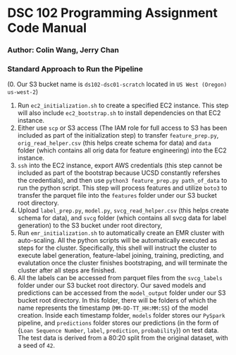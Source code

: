 # DSC 102 Programming Assignment Code Manual
### Author: Colin Wang, Jerry Chan
### Standard Approach to Run the Pipeline
(0. Our S3 bucket name is `ds102-dsc01-scratch` located in `US West (Oregon) us-west-2`)
1. Run `ec2_initialization.sh` to create a specified EC2 instance. This step will also include `ec2_bootstrap.sh` to install dependencies on that EC2 instance.
2. Either use `scp` or S3 access (The IAM role for full access to S3 has been included as part of the initialization step) to transfer `feature_prep.py`, `orig_read_helper.csv` (this helps create schema for data) and `data` folder (which contains all orig data for feature engineering) into the EC2 instance.
3. `ssh` into the EC2 instance, export AWS credentials (this step cannot be included as part of the bootstrap because UCSD constantly refershes the credentials), and then use `python3 feature_prep.py path_of_data` to run the python script. This step will process features and utilize `boto3` to transfer the parquet file into the `features` folder under our S3 bucket root directory.
4. Upload `label_prep.py`, `model.py`, `svcg_read_helper.csv` (this helps create schema for data), and `svcg` folder (which contains all svcg data for label generation) to the S3 bucket under root directory,
5. Run `emr_initialization.sh` to automatically create an EMR cluster with auto-scaling. All the python scripts will be automatically executed as steps for the cluster. Specifically, this shell will instruct the cluster to execute label generation, feature-label joining, training, predicting, and evalutation once the cluster finishes bootstraping, and will terminate the cluster after all steps are finished.
6. All the labels can be accessed from parquet files from the `svcg_labels` folder under our S3 bucket root directory. Our saved models and predictions can be accessed from the `model_output` folder under our S3 bucket root directory. In this folder, there will be folders of which the name represents the timestamp (`MM-DD-TT_HH:MM:SS`) of the model creation. Inside each timestamp folder, `models` folder stores our `PySpark` pipeline, and `predictions` folder stores our predictions (in the form of {`Loan Sequence Number`, `label`, `prediction`, `probability`}) on test data. The test data is derived from a 80:20 split from the original dataset, with a seed of `42`.